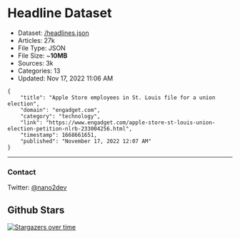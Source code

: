 # Headline Dataset

- Dataset: [/headlines.json](https://raw.githubusercontent.com/fwd/news/master/headlines.json) 
- Articles: 27k
- File Type: JSON
- File Size: ~**10MB**
- Sources: 3k
- Categories: 13
- Updated: Nov 17, 2022 11:06 AM

```
{
    "title": "Apple Store employees in St. Louis file for a union election",
    "domain": "engadget.com",
    "category": "technology",
    "link": "https://www.engadget.com/apple-store-st-louis-union-election-petition-nlrb-233004256.html",
    "timestamp": 1668661651,
    "published": "November 17, 2022 12:07 AM"
}
```

---

### Contact 

Twitter: [@nano2dev](https://twitter.com/nano2dev)

## Github Stars

[![Stargazers over time](https://starchart.cc/fwd/news.svg)](https://starchart.cc/fwd/news)
